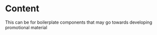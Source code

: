 # Content
This can be for boilerplate components that may go towards developing promotional material
